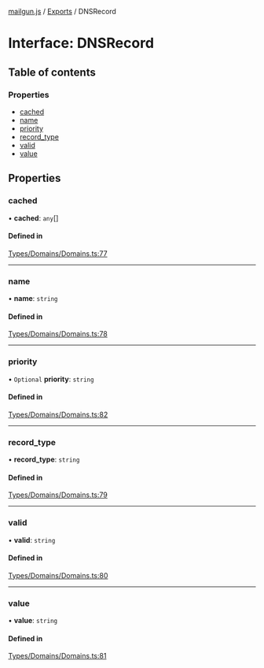 [mailgun.js](../README.md) / [Exports](../modules.md) / DNSRecord

# Interface: DNSRecord

## Table of contents

### Properties

- [cached](DNSRecord.md#cached)
- [name](DNSRecord.md#name)
- [priority](DNSRecord.md#priority)
- [record\_type](DNSRecord.md#record_type)
- [valid](DNSRecord.md#valid)
- [value](DNSRecord.md#value)

## Properties

### cached

• **cached**: `any`[]

#### Defined in

[Types/Domains/Domains.ts:77](https://github.com/mailgun/mailgun.js/blob/009065a/lib/Types/Domains/Domains.ts#L77)

___

### name

• **name**: `string`

#### Defined in

[Types/Domains/Domains.ts:78](https://github.com/mailgun/mailgun.js/blob/009065a/lib/Types/Domains/Domains.ts#L78)

___

### priority

• `Optional` **priority**: `string`

#### Defined in

[Types/Domains/Domains.ts:82](https://github.com/mailgun/mailgun.js/blob/009065a/lib/Types/Domains/Domains.ts#L82)

___

### record\_type

• **record\_type**: `string`

#### Defined in

[Types/Domains/Domains.ts:79](https://github.com/mailgun/mailgun.js/blob/009065a/lib/Types/Domains/Domains.ts#L79)

___

### valid

• **valid**: `string`

#### Defined in

[Types/Domains/Domains.ts:80](https://github.com/mailgun/mailgun.js/blob/009065a/lib/Types/Domains/Domains.ts#L80)

___

### value

• **value**: `string`

#### Defined in

[Types/Domains/Domains.ts:81](https://github.com/mailgun/mailgun.js/blob/009065a/lib/Types/Domains/Domains.ts#L81)
